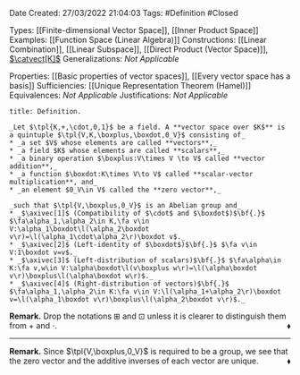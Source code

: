 <div class="topSpace"></div>

Date Created: 27/03/2022 21:04:03
Tags: #Definition #Closed 

Types: [[Finite-dimensional Vector Space]], [[Inner Product Space]]
Examples: [[Function Space (Linear Algebra)]]
Constructions: [[Linear Combination]], [[Linear Subspace]], [[Direct Product (Vector Space)]], [$\catvect[K]$](Category%20of%20Vector%20Spaces.md)
Generalizations: _Not Applicable_

Properties: [[Basic properties of vector spaces]], [[Every vector space has a basis]]
Sufficiencies: [[Unique Representation Theorem (Hamel)]]
Equivalences: _Not Applicable_
Justifications: _Not Applicable_

``` ad-Definition
title: Definition.

_Let $\tpl{K,+,\cdot,0,1}$ be a field. A **vector space over $K$** is a quintuple $\tpl{V,K,\boxplus,\boxdot,0_V}$ consisting of_
* _a set $V$ whose elements are called **vectors**,_
* _a field $K$ whose elements are called **scalars**,_
* _a binary operation $\boxplus:V\times V \to V$ called **vector addition**,_
* _a function $\boxdot:K\times V\to V$ called **scalar-vector multiplication**, and_
* _an element $0_V\in V$ called the **zero vector**,_

_such that $\tpl{V,\boxplus,0_V}$ is an Abelian group and_
* _$\axivec[1]$ (Compatibility of $\cdot$ and $\boxdot$)$\bf{.}$ $\fa\alpha_1,\alpha_2\in K,\fa v\in V:\alpha_1\boxdot\l(\alpha_2\boxdot v\r)=\l(\alpha_1\cdot\alpha_2\r)\boxdot v$._
* _$\axivec[2]$ (Left-identity of $\boxdot$)$\bf{.}$ $\fa v\in V:1\boxdot v=v$._
* _$\axivec[3]$ (Left-distribution of scalars)$\bf{.}$ $\fa\alpha\in K:\fa v,w\in V:\alpha\boxdot\l(v\boxplus w\r)=\l(\alpha\boxdot v\r)\boxplus\l(\alpha\boxdot w\r)$._
* _$\axivec[4]$ (Right-distribution of vectors)$\bf{.}$ $\fa\alpha_1,\alpha_2\in K:\fa v\in V:\l(\alpha_1+\alpha_2\r)\boxdot v=\l(\alpha_1\boxdot v\r)\boxplus\l(\alpha_2\boxdot v\r)$._

```

**Remark.** Drop the notations $\boxplus$ and $\boxdot$ unless it is clearer to distinguish them from $+$ and $\cdot$.<span style="float:right;">$\blacklozenge$</span>

---

**Remark.** Since $\tpl{V,\boxplus,0_V}$ is required to be a group, we see that the zero vector and the additive inverses of each vector are unique.<span style="float:right;">$\blacklozenge$</span>
